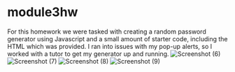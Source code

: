 # module3hw
For this homework we were tasked with creating a random password generator using Javascript and a small amount of starter code, including the HTML which was provided.
I ran into issues with my pop-up alerts, so I worked with a tutor to get my generator up and running.
![Screenshot (6)](https://user-images.githubusercontent.com/107967591/182208370-47e6ec47-a72b-401d-9098-d560308530a4.png)
![Screenshot (7)](https://user-images.githubusercontent.com/107967591/182208522-c14d6f19-dfa3-4c83-897f-6c4cd29bb585.png)
![Screenshot (8)](https://user-images.githubusercontent.com/107967591/182208535-093fc9de-69e8-4b47-be45-190ed5584e2b.png)
![Screenshot (9)](https://user-images.githubusercontent.com/107967591/182208565-58061a7f-6696-408f-a8f7-3d93416d397b.png)
